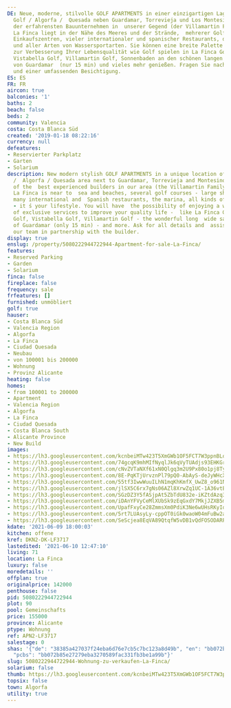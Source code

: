 ```yaml
---
DE: Neue, moderne, stilvolle GOLF APARTMENTS in einer einzigartigen Lage in La Finca
  Golf / Algorfa /  Quesada neben Guardamar, Torrevieja und Los Montesinos, eines
  der erfahrensten Bauunternehmen in  unserer Gegend (der Villamartin Family Builder).
  La Finca liegt in der Nähe des Meeres und der Strände,  mehrerer Golfplätze, großer
  Einkaufszentren, vieler internationaler und spanischer Restaurants, des  Yachthafens
  und aller Arten von Wassersportarten. Sie können eine breite Palette von exklusiven  Dienstleistungen
  zur Verbesserung Ihrer Lebensqualität wie Golf spielen in La Finca Golf, La Marquesa  Golf,
  Vistabella Golf, Villamartin Golf, Sonnenbaden an den schönen langen Sandstränden
  von Guardamar  (nur 15 min) und vieles mehr genießen. Fragen Sie nach allen Details
  und einer umfassenden Besichtigung.
ES: ES
FR: FR
aircon: true
balconies: '1'
baths: 2
beach: false
beds: 2
community: Valencia
costa: Costa Blanca Süd
created: '2019-01-18 08:22:16'
currency: null
defeatures:
- Reservierter Parkplatz
- Garten
- Solarium
description: New modern stylish GOLF APARTMENTS in a unique location of La Finca Golf
  /  Algorfa / Quesada area next to Guardamar, Torrevieja and Montesinos from one
  of the  best experienced builders in our area (the Villamartin Family Builder).
  La Finca is near to  sea and beaches, several golf courses - large shopping centres,
  many international and  Spanish restaurants, the marina, all kinds of water sports
  - it ́s your lifestyle. You will have  the possibility of enjoying a wide range
  of exclusive services to improve your quality life -  like La Finca Golf, La Marquesa
  Golf, Vistabella Golf, Villamartin Golf - the wonderful long  wide sandy beaches
  of Guardamar (only 15 min) - and more. Ask for all details and  assistance from
  our team in partnership with the builder.
display: true
enslug: /property/5080222944722944-Apartment-for-sale-La-Finca/
features:
- Reserved Parking
- Garden
- Solarium
finca: false
fireplace: false
frequency: sale
frfeatures: []
furnished: unmöbliert
golf: true
hauser:
- Costa Blanca Süd
- Valencia Region
- Algorfa
- La Finca
- Ciudad Quesada
- Neubau
- von 100001 bis 200000
- Wohnung
- Provinz Alicante
heating: false
homes:
- from 100001 to 200000
- Apartment
- Valencia Region
- Algorfa
- La Finca
- Ciudad Quesada
- Costa Blanca South
- Alicante Province
- New Build
images:
- https://lh3.googleusercontent.com/kcnbeiMTw423T5XmGWb1OF5FCT7W3ppnBLoMoyg78jbeCKQEyp4QmDpOS7w9q-3NFrmFXDZuSrug8HbCNWs6vZoj9NZOJRH5YA=w640-rj-e30-l100
- https://lh3.googleusercontent.com/74gcqK9mhMIfNyqlJk6qVyTUAdjs93EHKGr5wvFkMdknGPIqvSJTKTNfsm0ZHOe1Ct5m2xcNX_WpJKey8YgIL3qWcDJVtrn-=w640-rj-e30-l100
- https://lh3.googleusercontent.com/cNvZVTaNXf61xN0Qlgq3m2U9Px80o1pj8TyZv4ckC6aFfAtt-c6xmxJU7L0NCkNJjp6nlVYFwnnC9RDazSUQMCNEaZHf9BC20A=w640-rj-e30-l100
- https://lh3.googleusercontent.com/8E-PqKTjUrvznPl79pQ0-AbAyS-deJyWHcXqPRBqfW8iaaEcDdEGo4mUNx1aZ6h_jnyglcuDXNFLjzrb67uavn7oiY5hx7issA=w640-rj-e30-l100
- https://lh3.googleusercontent.com/55tf3IwwWuuILhN1mqKhKmfX_UwZ8_o961NjHkT_x-ecY4EcTW2TcXTFm2FHalZRxlKBTmxPS9MkpP45DFltDss24AB7OmKr8w=w640-rj-e30-l100
- https://lh3.googleusercontent.com/jlSX5C6rx7gNs06AZl8XrwZq1UC-1A36vtBlzOKL08DvKrV6PtqrhwbsivZowzkbEvwt_2rd_dc8UYdI5TfETHGZ2UkwocVC-A=w640-rj-e30-l100
- https://lh3.googleusercontent.com/SGzDZ3Y5fASjpAt5ZbTdU832e-iKZtdAzq3_UY1WeeAwqlHminpn55hz1ffKVTryRUxJm36lJfC73nSZOTzNTDf18Q5S7LBCZw=w640-rj-e30-l100
- https://lh3.googleusercontent.com/iDAnYFVyCeMlXUbSk9zEqGxdY7MkjJZXB5maVI25QEzBih3cWbLHQVJ3zxQtLMKSykgEj92Mv-ktAoub_59HqM13xA8274FMYw=w640-rj-e30-l100
- https://lh3.googleusercontent.com/UpafFxyCe28ZmmsXm0PdiK3Ne6wUHsRKyId02PvsO6cByPgN724t71vYX8pqCEmA7jhtwRvu3pc6jDRulhX3DVOFT4tCaRc_=w640-rj-e30-l100
- https://lh3.googleusercontent.com/5rt7LUAsyLy-cppOT0iGk0waoW04mFuBw2a4ae90PE76dw6oRMnDNL3eCpom-CSuunls8hEoMD4H45KLyfvWuqeeuWlSBWGaKZ8=w640-rj-e30-l100
- https://lh3.googleusercontent.com/SeScjea8EqVA89QtqfW5vDB1vQdFOSODARPKUUVOEIrAZ4_UBO51zGi-0WVAWgcP6muBHCDUsB6shLdsWnwlBpMnd6tjYpUN=w640-rj-e30-l100
kdate: '2021-06-09 18:00:03'
kitchen: offene
kref: DKN2-DK-LF3717
lastedited: '2021-06-10 12:47:10'
living: 71
location: La Finca
luxury: false
moredetails: ''
offplan: true
originalprice: 142000
penthouse: false
pid: 5080222944722944
plot: 90
pool: Gemeinschafts
price: 155000
province: Alicante
ptype: Wohnung
ref: APN2-LF3717
salestage: 0
shas: '{"de": "38385a427037f24eba6d76e7cb5c7bc123a8d49b", "en": "bb072b85e27279eba3270589fac331fb3be1a99b",
  "pcbs": "bb072b85e27279eba3270589fac331fb3be1a99b"}'
slug: 5080222944722944-Wohnung-zu-verkaufen-La-Finca/
solarium: false
thumb: https://lh3.googleusercontent.com/kcnbeiMTw423T5XmGWb1OF5FCT7W3ppnBLoMoyg78jbeCKQEyp4QmDpOS7w9q-3NFrmFXDZuSrug8HbCNWs6vZoj9NZOJRH5YA=w400-h240-n-rj-e30-l100
topsix: false
town: Algorfa
utility: true
---
```


